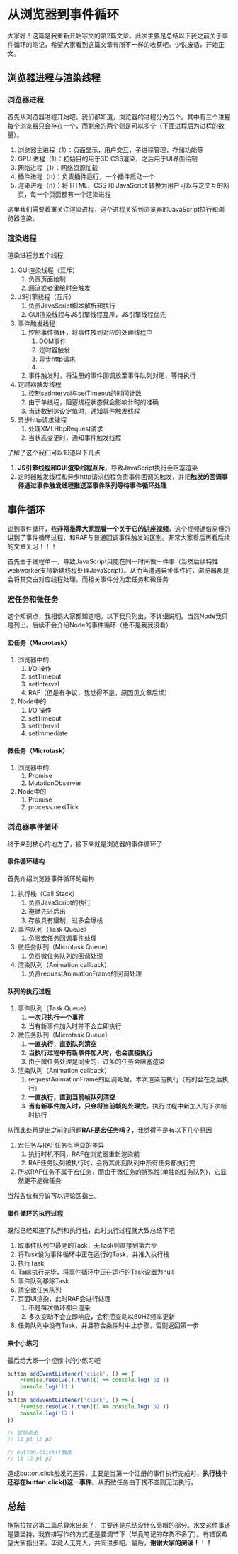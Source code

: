 # 从浏览器到事件循环

大家好！这篇是我重新开始写文的第2篇文章。此次主要是总结以下我之前关于事件循环的笔记，希望大家看到这篇文章有所不一样的收获吧。少说废话，开始正文。

## 浏览器进程与渲染线程

### 浏览器进程

首先从浏览器进程开始吧。我们都知道，浏览器的进程分为五个。其中有三个进程每个浏览器只会存在一个，而剩余的两个则是可以多个（下面进程后为进程的数量）。

1. 浏览器主进程（1）：页面显示，用户交互，子进程管理，存储功能等
2. GPU 进程（1）：初始目的用于3D CSS渲染，之后用于UI界面绘制
3. 网络进程（1）：网络资源加载
4. 插件进程（n）：负责插件运行，一个插件启动一个
5. 渲染进程（n）：将 HTML、CSS 和 JavaScript 转换为用户可以与之交互的网页，每一个页面都有一个渲染进程

这里我们需要着重关注渲染进程，这个进程关系到浏览器的JavaScript执行和浏览器渲染。

### 渲染进程

渲染进程分五个线程

1. GUI渲染线程（互斥）
    1. 负责页面绘制
    2. 回流或者重绘时会触发
2. JS引擎线程（互斥）
    1. 负责JavaScript脚本解析和执行
    2. GUI渲染线程与JS引擎线程互斥，JS引擎线程优先
3. 事件触发线程
    1. 控制事件循环，将事件放到对应的处理线程中
        1. DOM事件
        2. 定时器触发
        3. 异步http请求
        4. ...
    2. 事件触发时，将注册的事件回调放至事件队列对尾，等待执行
4. 定时器触发线程
    1. 控制setInterval与setTimeout的时间计数
    2. 由于单线程，阻塞线程状态就会影响计时的准确
    3. 当计数到达设定值时，通知事件触发线程
5. 异步http请求线程
    1. 处理XMLHttpRequest请求
    2. 当状态变更时，通知事件触发线程

了解了这个我们可以知道以下几点

1. **JS引擎线程和GUI渲染线程互斥**，导致JavaScript执行会阻塞渲染
2. 定时器触发线程和异步http请求线程负责事件回调的触发，并把**触发的回调事件通过事件触发线程推送至事件队列等待事件循环处理**

## 事件循环

说到事件循环，我**非常推荐大家观看一个关于它的[讲座视频](https://www.bilibili.com/video/BV1K4411D7Jb?spm_id_from=333.337.search-card.all.click)**，这个视频通俗易懂的讲到了事件循环过程，和RAF与普通回调事件触发的区别。非常大家看后再看后续的文章复习！！！

首先由于线程单一，导致JavaScript只能在同一时间做一件事（当然后续特性webworker支持新建线程处理JavaScript）。从而当遭遇异步事件时，浏览器都是会将其交由对应线程处理。而相关事件分为宏任务和微任务

### 宏任务和微任务

这个知识点，我相信大家都知道吧。以下我只列出，不详细说明。当然Node我只是列出。后续不会介绍Node的事件循环（绝不是我我没看）

#### 宏任务（Macrotask）

1. 浏览器中的
   1. I/O 操作
   2. setTimeout
   3. setInterval
   4. RAF（但是有争议，我觉得不是，原因见文章后续）
2. Node中的
   1. I/O 操作
   2. setTimeout
   3. setInterval
   4. setImmediate

#### 微任务（Microtask）

1. 浏览器中的
   1. Promise
   2. MutationObserver
2. Node中的
   1. Promise
   2. process.nextTick

### 浏览器事件循环

终于来到核心的地方了，接下来就是浏览器的事件循环了

#### 事件循环结构

首先介绍浏览器事件循环的结构

1. 执行栈（Call Stack）
    1. 负责JavaScript的执行
    2. 遵循先进后出
    3. 存放具有限制，过多会爆栈
2. 事件队列（Task Queue）
    1. 负责宏任务回调事件处理
3. 微任务队列（Microtask Queue）
    1. 负责微任务队列的回调处理
4. 渲染队列（Animation callback）
    1. 负责requestAnimationFrame的回调处理

#### 队列的执行过程

1. 事件队列（Task Queue）
    1. **一次只执行一个事件**
    2. 当有新事件加入时并不会立即执行
2. 微任务队列（Microtask Queue）
    1. **一直执行，直到队列清空**
    2. **当执行过程中有新事件加入时，也会直接执行**
    3. 由于微任务处理是同步的，过多的任务会阻塞渲染
3. 渲染队列（Animation callback）
    1. requestAnimationFrame的回调处理，本次渲染前执行（有的会在之后执行）
    2. **一直执行，直到当前帧队列清空**
    3. **当有新事件加入时，只会将当前帧的处理完**，执行过程中新加入的下次帧时执行

从而此处再提出之前的问题**RAF是宏任务吗？**，我觉得不是有以下几个原因

1. 宏任务与RAF任务有明显的差异
   1. 执行时机不同，RAF在浏览器重新渲染前
   2. RAF任务队列被执行时，会将其此刻队列中所有任务都执行完
2. 所以RAF任务不属于宏任务，而由于微任务的特殊性(单独的任务队列)，它显然更不是微任务

当然各位有异议可以评论区指出。

#### 事件循环的执行过程

既然已经知道了队列和执行栈，此时执行过程就大致总结下吧

1. 取事件队列中最老的Task，无Task则直接到第六步
2. 将Task设为事件循环中正在运行的Task，并推入执行栈
3. 执行Task
4. Task执行完毕，将事件循环中正在运行的Task设置为null
5. 事件队列移除Task
6. 清空微任务队列
7. 页面UI渲染，此时RAF会进行处理
   1. 不是每次循环都会渲染
   2. 多次变动不会立即响应，会积攒变动以60HZ频率更新
8. 任务队列中没有Task，并且符合条件时中止步骤，否则返回第一步

#### 来个小练习

最后给大家一个视频中的小练习吧

```js
button.addEventListener('click', () => {
    Promise.resolve().then(() => console.log('p1'))
    console.log('l1')
})
button.addEventListener('click', () => {
    Promise.resolve().then(() => console.log('p2'))
    console.log('l2')
})

// 鼠标点击
// l1 p1 l2 p2

// button.click()触发
// l1 l2 p1 p2
```

造成button.click触发的差异，主要是当第一个注册的事件执行完成时，**执行栈中还存在button.click()这一事件**。从而微任务由于栈不空则无法执行。

## 总结

拖拖拉拉这第二篇总算水出来了，主要还是总结没什么亮眼的部分。水文这件事还是要坚持，我安排写作的方式还是要调节下（毕竟笔记的存货不多了）。有错误希望大家指出来，毕竟人无完人，共同进步吧。最后，**谢谢大家的阅读！！！**
